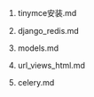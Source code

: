 1. tinymce安装.md

2. django_redis.md

3. models.md

4. url_views_html.md

5. celery.md

   

   

   